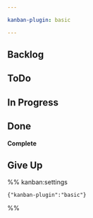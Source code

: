 ```yaml
---

kanban-plugin: basic

---
```


## Backlog



## ToDo



## In Progress



## Done

**Complete**


## Give Up





%% kanban:settings
```
{"kanban-plugin":"basic"}
```
%%